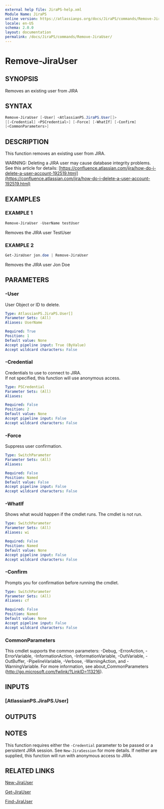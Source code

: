 ```yaml
---
external help file: JiraPS-help.xml
Module Name: JiraPS
online version: https://atlassianps.org/docs/JiraPS/commands/Remove-JiraUser/
locale: en-US
schema: 2.0.0
layout: documentation
permalink: /docs/JiraPS/commands/Remove-JiraUser/
---
```

# Remove-JiraUser

## SYNOPSIS

Removes an existing user from JIRA

## SYNTAX

```powershell
Remove-JiraUser [-User] <AtlassianPS.JiraPS.User[]>
[[-Credential] <PSCredential>] [-Force] [-WhatIf] [-Confirm]
[<CommonParameters>]
```

## DESCRIPTION

This function removes an existing user from JIRA.

WARNING: Deleting a JIRA user may cause database integrity problems.
See this article for details:
[https://confluence.atlassian.com/jira/how-do-i-delete-a-user-account-192519.html](https://confluence.atlassian.com/jira/how-do-i-delete-a-user-account-192519.html)

## EXAMPLES

### EXAMPLE 1

```powershell
Remove-JiraUser -UserName testUser
```

Removes the JIRA user TestUser

### EXAMPLE 2

```powershell
Get-JiraUser jon.doe | Remove-JiraUser
```

Removes the JIRA user Jon Doe

## PARAMETERS

### -User

User Object or ID to delete.

```yaml
Type: AtlassianPS.JiraPS.User[]
Parameter Sets: (All)
Aliases: UserName

Required: True
Position: 1
Default value: None
Accept pipeline input: True (ByValue)
Accept wildcard characters: False
```

### -Credential

Credentials to use to connect to JIRA.  
If not specified, this function will use anonymous access.

```yaml
Type: PSCredential
Parameter Sets: (All)
Aliases:

Required: False
Position: 2
Default value: None
Accept pipeline input: False
Accept wildcard characters: False
```

### -Force

Suppress user confirmation.

```yaml
Type: SwitchParameter
Parameter Sets: (All)
Aliases:

Required: False
Position: Named
Default value: False
Accept pipeline input: False
Accept wildcard characters: False
```

### -WhatIf

Shows what would happen if the cmdlet runs.
The cmdlet is not run.

```yaml
Type: SwitchParameter
Parameter Sets: (All)
Aliases: wi

Required: False
Position: Named
Default value: None
Accept pipeline input: False
Accept wildcard characters: False
```

### -Confirm

Prompts you for confirmation before running the cmdlet.

```yaml
Type: SwitchParameter
Parameter Sets: (All)
Aliases: cf

Required: False
Position: Named
Default value: None
Accept pipeline input: False
Accept wildcard characters: False
```

### CommonParameters

This cmdlet supports the common parameters: -Debug, -ErrorAction,
-ErrorVariable, -InformationAction, -InformationVariable, -OutVariable,
-OutBuffer, -PipelineVariable, -Verbose, -WarningAction, and -WarningVariable.
For more information, see about_CommonParameters (<http://go.microsoft.com/fwlink/?LinkID=113216>).

## INPUTS

### [AtlassianPS.JiraPS.User]

## OUTPUTS

## NOTES

This function requires either the `-Credential` parameter to be passed
or a persistent JIRA session.
See `New-JiraSession` for more details.
If neither are supplied, this function will run with anonymous access to JIRA.

## RELATED LINKS

[New-JiraUser](../New-JiraUser/)

[Get-JiraUser](../Get-JiraUser/)

[Find-JiraUser](../Find-JiraUser/)
